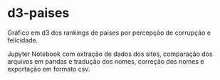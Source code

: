 # d3-paises

Gráfico em d3 dos rankings de países por percepção de corrupção e felicidade.

Jupyter Notebook com extração de dados dos sites, comparação dos arquivos em pandas e tradução dos nomes, correção dos nomes e exportação em formato csv. 
